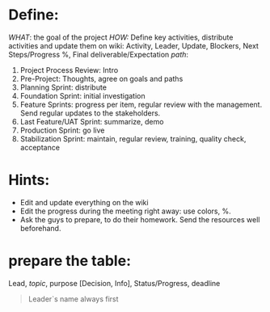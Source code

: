 # Define:
*WHAT*:  the goal of the project
*HOW:* Define key activities, distribute activities and update them on wiki: Activity, Leader, Update, Blockers, Next Steps/Progress %, Final deliverable/Expectation
*path*:
1. Project Process Review: Intro
2. Pre-Project: Thoughts, agree on goals and paths
3. Planning Sprint: distribute
4. Foundation Sprint: initial investigation
5. Feature Sprints: progress per item, regular review with the management. Send regular updates to the stakeholders.
6. Last Feature/UAT Sprint: summarize, demo
7. Production Sprint: go live
8. Stabilization Sprint: maintain, regular review, training, quality check, acceptance

# Hints:
- Edit and update everything on the wiki
- Edit the progress during the meeting right away: use colors, %.
- Ask the guys to prepare, to do their homework. Send the resources well beforehand.


# prepare the table:
Lead, *topic*, purpose [Decision, Info], Status/Progress, deadline
> Leader`s name always first
